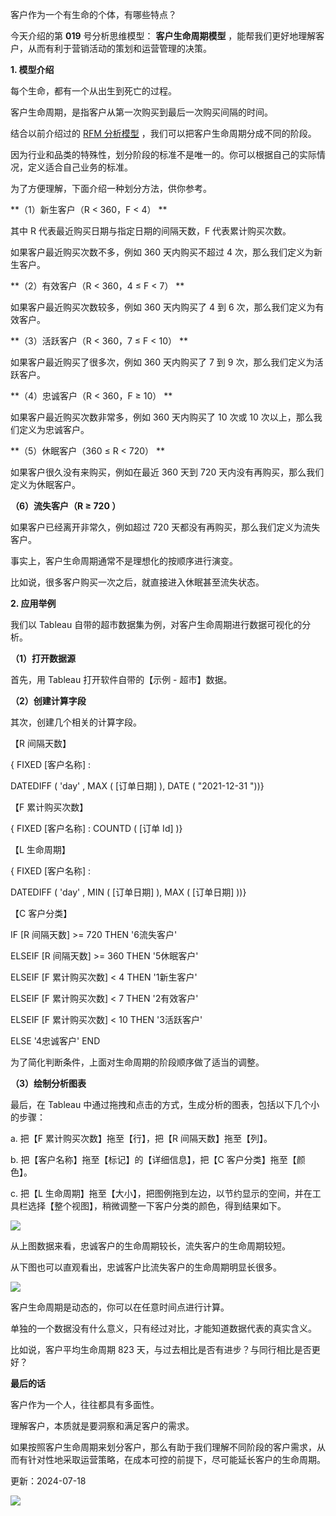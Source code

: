 客户作为一个有生命的个体，有哪些特点？

今天介绍的第 **019** 号分析思维模型： **客户生命周期模型** ，能帮我们更好地理解客户，从而有利于营销活动的策划和运营管理的决策。

**1. 模型介绍**

每个生命，都有一个从出生到死亡的过程。

客户生命周期，是指客户从第一次购买到最后一次购买间隔的时间。

结合以前介绍过的 [RFM 分析模型](https://mp.weixin.qq.com/s?__biz=MzA4ODE2OTIxMw==&mid=2653477360&idx=1&sn=be2c4457318600fd9b5702c061c63672&scene=21#wechat_redirect "RFM 分析模型") ，我们可以把客户生命周期分成不同的阶段。

因为行业和品类的特殊性，划分阶段的标准不是唯一的。你可以根据自己的实际情况，定义适合自己业务的标准。

为了方便理解，下面介绍一种划分方法，供你参考。

**（1）新生客户（R < 360，F < 4） **

其中 R 代表最近购买日期与指定日期的间隔天数，F 代表累计购买次数。

如果客户最近购买次数不多，例如 360 天内购买不超过 4 次，那么我们定义为新生客户。

**（2）有效客户（R < 360，4 ≤ F < 7） **

如果客户最近购买次数较多，例如 360 天内购买了 4 到 6 次，那么我们定义为有效客户。

**（3）活跃客户（R < 360，7 ≤ F < 10） **

如果客户最近购买了很多次，例如 360 天内购买了 7 到 9 次，那么我们定义为活跃客户。

**（4）忠诚客户（R < 360，F ≥ 10） **

如果客户最近购买次数非常多，例如 360 天内购买了 10 次或 10 次以上，那么我们定义为忠诚客户。

**（5）休眠客户（360 ≤ R < 720） **

如果客户很久没有来购买，例如在最近 360 天到 720 天内没有再购买，那么我们定义为休眠客户。

**（6）流失客户（R ≥ 720 ）**

如果客户已经离开非常久，例如超过 720 天都没有再购买，那么我们定义为流失客户。

事实上，客户生命周期通常不是理想化的按顺序进行演变。

比如说，很多客户购买一次之后，就直接进入休眠甚至流失状态。

**2. 应用举例**

我们以 Tableau 自带的超市数据集为例，对客户生命周期进行数据可视化的分析。

**（1）打开数据源**

首先，用 Tableau 打开软件自带的【示例 - 超市】数据。

**（2）创建计算字段**

其次，创建几个相关的计算字段。

【R 间隔天数】

{  FIXED [客户名称]  :  

DATEDIFF  (  'day'  ,  MAX  ( [订单日期]  ),  DATE  (  "2021-12-31  "))}

【F 累计购买次数】

{  FIXED [客户名称]  :  COUNTD  ( [订单 Id]  )}

【L 生命周期】

{  FIXED [客户名称]  :  

DATEDIFF  (  'day'  ,  MIN  ( [订单日期]  ),  MAX  ( [订单日期]  ))}

【C 客户分类】

IF [R 间隔天数]  >= 720 THEN  '6流失客户'  

ELSEIF [R 间隔天数]  >= 360 THEN  '5休眠客户'  

ELSEIF [F 累计购买次数]  < 4 THEN  '1新生客户'  

ELSEIF [F 累计购买次数]  < 7 THEN  '2有效客户'  

ELSEIF [F 累计购买次数]  < 10 THEN  '3活跃客户'  

ELSE  '4忠诚客户'  END 

为了简化判断条件，上面对生命周期的阶段顺序做了适当的调整。

**（3）绘制分析图表**

最后，在 Tableau 中通过拖拽和点击的方式，生成分析的图表，包括以下几个小的步骤：

a. 把【F 累计购买次数】拖至【行】，把【R 间隔天数】拖至【列】。

b. 把【客户名称】拖至【标记】的【详细信息】，把【C 客户分类】拖至【颜色】。

c. 把【L 生命周期】拖至【大小】，把图例拖到左边，以节约显示的空间，并在工具栏选择【整个视图】，稍微调整一下客户分类的颜色，得到结果如下。

![](https://mmbiz.qpic.cn/mmbiz_png/giaycic3UNwo0hZehkdNdISd69qmmnO1H2icZRic6VKKoFrrVJaZJQ7oHYDLVzlcLBa4XiaelD5gjribKiaibZJvnEIh6A/640?wx_fmt=png) 

从上图数据来看，忠诚客户的生命周期较长，流失客户的生命周期较短。  

从下图也可以直观看出，忠诚客户比流失客户的生命周期明显长很多。

![](https://mmbiz.qpic.cn/mmbiz_png/giaycic3UNwo1XJM8hcfPXibbr3lzmXqctoheN68Gxfl4fxjdMZ39WG7ib01CricO28ypLJDGPdHQC7vt0WNyeDA5Jw/640?wx_fmt=png) 

客户生命周期是动态的，你可以在任意时间点进行计算。  

单独的一个数据没有什么意义，只有经过对比，才能知道数据代表的真实含义。

比如说，客户平均生命周期 823 天，与过去相比是否有进步？与同行相比是否更好？

**最后的话**

客户作为一个人，往往都具有多面性。

理解客户，本质就是要洞察和满足客户的需求。

如果按照客户生命周期来划分客户，那么有助于我们理解不同阶段的客户需求，从而有针对性地采取运营策略，在成本可控的前提下，尽可能延长客户的生命周期。

更新：2024-07-18

![](https://visitor-badge.laobi.icu/badge?page_id=sjhfx.linji&left_text=PageViews&right_color=%2300589F)